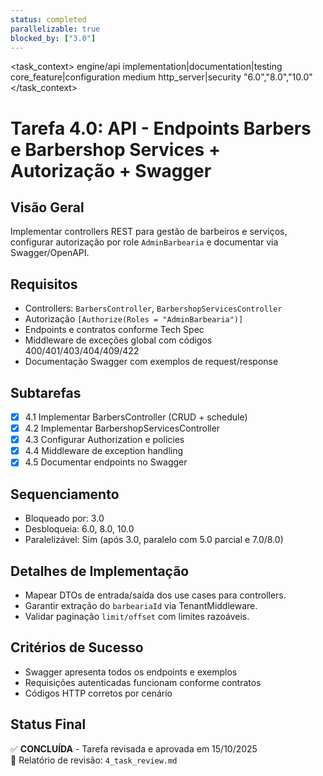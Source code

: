 ```yaml
---
status: completed
parallelizable: true
blocked_by: ["3.0"]
---
```


<task_context>
<domain>engine/api</domain>
<type>implementation|documentation|testing</type>
<scope>core_feature|configuration</scope>
<complexity>medium</complexity>
<dependencies>http_server|security</dependencies>
<unblocks>"6.0","8.0","10.0"</unblocks>
</task_context>

# Tarefa 4.0: API - Endpoints Barbers e Barbershop Services + Autorização + Swagger

## Visão Geral
Implementar controllers REST para gestão de barbeiros e serviços, configurar autorização por role `AdminBarbearia` e documentar via Swagger/OpenAPI.

## Requisitos
- Controllers: `BarbersController`, `BarbershopServicesController`
- Autorização `[Authorize(Roles = "AdminBarbearia")]`
- Endpoints e contratos conforme Tech Spec
- Middleware de exceções global com códigos 400/401/403/404/409/422
- Documentação Swagger com exemplos de request/response

## Subtarefas
- [x] 4.1 Implementar BarbersController (CRUD + schedule)
- [x] 4.2 Implementar BarbershopServicesController
- [x] 4.3 Configurar Authorization e policies
- [x] 4.4 Middleware de exception handling
- [x] 4.5 Documentar endpoints no Swagger

## Sequenciamento
- Bloqueado por: 3.0
- Desbloqueia: 6.0, 8.0, 10.0
- Paralelizável: Sim (após 3.0, paralelo com 5.0 parcial e 7.0/8.0)

## Detalhes de Implementação
- Mapear DTOs de entrada/saída dos use cases para controllers.
- Garantir extração do `barbeariaId` via TenantMiddleware.
- Validar paginação `limit/offset` com limites razoáveis.

## Critérios de Sucesso
- Swagger apresenta todos os endpoints e exemplos
- Requisições autenticadas funcionam conforme contratos
- Códigos HTTP corretos por cenário

## Status Final
✅ **CONCLUÍDA** - Tarefa revisada e aprovada em 15/10/2025  
📄 Relatório de revisão: `4_task_review.md`